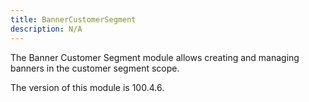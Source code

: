 ```yaml
---
title: BannerCustomerSegment
description: N/A
---
```


The Banner Customer Segment module allows creating and managing banners in the customer segment scope.

<InlineAlert slots="text" />
The version of this module is 100.4.6.
